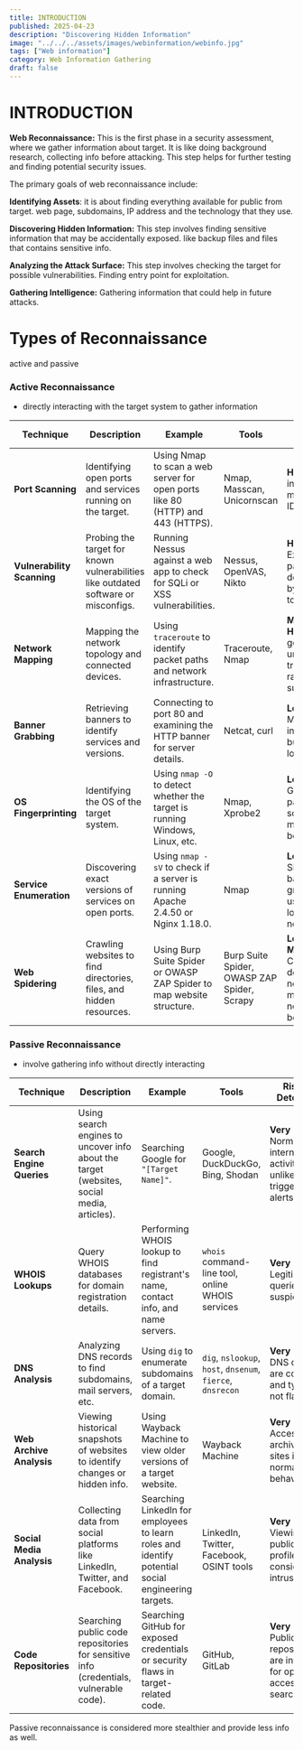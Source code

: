 ```yaml
---
title: INTRODUCTION
published: 2025-04-23
description: "Discovering Hidden Information"
image: "../../../assets/images/webinformation/webinfo.jpg"
tags: ["Web information"]
category: Web Information Gathering
draft: false
---
```

# INTRODUCTION

**Web Reconnaissance:** This is the first phase in a security assessment, where we gather information about target. It is like doing background research, collecting info before attacking. This step helps for further testing and finding potential security issues.

The primary goals of web reconnaissance include:

**Identifying Assets**: it is about finding everything available for public from target. web page, subdomains, IP address and the technology that they use.

**Discovering Hidden Information:** This step involves finding sensitive information that may be accidentally exposed. like backup files and files that contains sensitive info.

**Analyzing the Attack Surface:** This step involves checking the target for possible vulnerabilities. Finding entry point for exploitation.

**Gathering Intelligence:** Gathering information that could help in future attacks. 

# **Types of Reconnaissance**

active and passive 

### **Active Reconnaissance**

- directly interacting with the target system to gather information

| **Technique** | **Description** | **Example** | **Tools** | **Risk of Detection** |
| --- | --- | --- | --- | --- |
| **Port Scanning** | Identifying open ports and services running on the target. | Using Nmap to scan a web server for open ports like 80 (HTTP) and 443 (HTTPS). | Nmap, Masscan, Unicornscan | **High** – Direct interaction may trigger IDS/firewalls. |
| **Vulnerability Scanning** | Probing the target for known vulnerabilities like outdated software or misconfigs. | Running Nessus against a web app to check for SQLi or XSS vulnerabilities. | Nessus, OpenVAS, Nikto | **High** – Exploit payloads are detectable by security tools. |
| **Network Mapping** | Mapping the network topology and connected devices. | Using `traceroute` to identify packet paths and network infrastructure. | Traceroute, Nmap | **Medium to High** – May generate unusual traffic raising suspicion. |
| **Banner Grabbing** | Retrieving banners to identify services and versions. | Connecting to port 80 and examining the HTTP banner for server details. | Netcat, curl | **Low** – Minimal interaction, but may be logged. |
| **OS Fingerprinting** | Identifying the OS of the target system. | Using `nmap -O` to detect whether the target is running Windows, Linux, etc. | Nmap, Xprobe2 | **Low** – Generally passive, but some methods can be detected. |
| **Service Enumeration** | Discovering exact versions of services on open ports. | Using `nmap -sV` to check if a server is running Apache 2.4.50 or Nginx 1.18.0. | Nmap | **Low** – Similar to banner grabbing, usually logged but not alarming. |
| **Web Spidering** | Crawling websites to find directories, files, and hidden resources. | Using Burp Suite Spider or OWASP ZAP Spider to map website structure. | Burp Suite Spider, OWASP ZAP Spider, Scrapy | **Low to Medium** – Can be detected if not mimicking normal user behavior. |

### **Passive Reconnaissance**

- involve gathering info without directly interacting

| **Technique** | **Description** | **Example** | **Tools** | **Risk of Detection** |
| --- | --- | --- | --- | --- |
| **Search Engine Queries** | Using search engines to uncover info about the target (websites, social media, articles). | Searching Google for `"[Target Name]"`. | Google, DuckDuckGo, Bing, Shodan | **Very Low** – Normal internet activity, unlikely to trigger alerts. |
| **WHOIS Lookups** | Query WHOIS databases for domain registration details. | Performing WHOIS lookup to find registrant's name, contact info, and name servers. | `whois` command-line tool, online WHOIS services | **Very Low** – Legitimate queries, no suspicion. |
| **DNS Analysis** | Analyzing DNS records to find subdomains, mail servers, etc. | Using `dig` to enumerate subdomains of a target domain. | `dig`, `nslookup`, `host`, `dnsenum`, `fierce`, `dnsrecon` | **Very Low** – DNS queries are common and typically not flagged. |
| **Web Archive Analysis** | Viewing historical snapshots of websites to identify changes or hidden info. | Using Wayback Machine to view older versions of a target website. | Wayback Machine | **Very Low** – Accessing archived sites is normal behavior. |
| **Social Media Analysis** | Collecting data from social platforms like LinkedIn, Twitter, and Facebook. | Searching LinkedIn for employees to learn roles and identify potential social engineering targets. | LinkedIn, Twitter, Facebook, OSINT tools | **Very Low** – Viewing public profiles isn’t considered intrusive. |
| **Code Repositories** | Searching public code repositories for sensitive info (credentials, vulnerable code). | Searching GitHub for exposed credentials or security flaws in target-related code. | GitHub, GitLab | **Very Low** – Public repositories are intended for open access and searchability. |

Passive reconnaissance is considered more stealthier and provide less info as well.